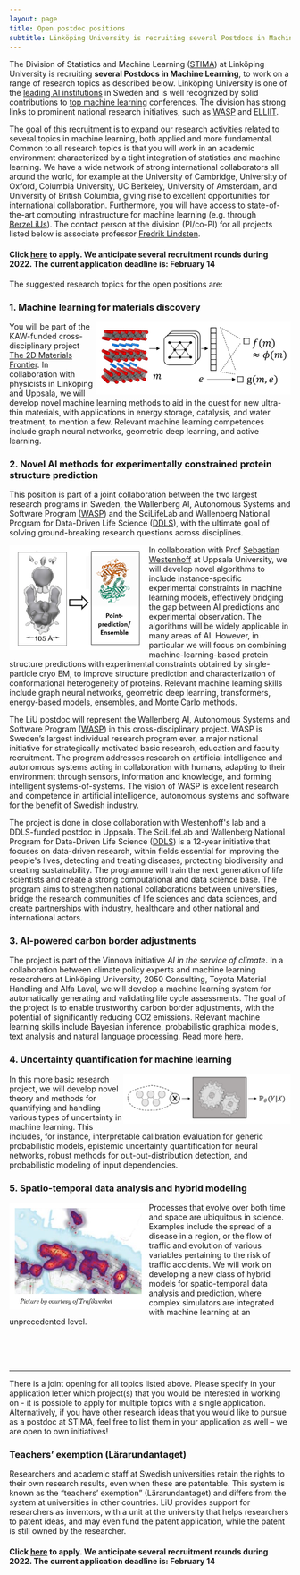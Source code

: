 ```yaml
---
layout: page
title: Open postdoc positions
subtitle: Linköping University is recruiting several Postdocs in Machine Learning 
---
```


The Division of Statistics and Machine Learning ([STIMA](https://liu.se/en/organisation/liu/ida/stima)) at Linköping University is recruiting **several Postdocs in Machine Learning**, to work on a range of research topics as described below. Linköping University is one of the [leading AI institutions](https://liu.se/en/news-item/liu-i-topp-inom-ai) in Sweden and is well recognized by solid contributions to [top machine learning](https://liu.se/en/news-item/de-ar-topp-36-i-varlden-inom-maskininlarning) conferences. The division has strong links to prominent national research initiatives, such as [WASP](https://wasp-sweden.org/) and [ELLIIT](https://elliit.se/).

The goal of this recruitment is to expand our research activities related to several topics in machine learning, both applied and more fundamental. Common to all research topics is that you will work in an academic environment characterized by a tight integration of statistics and machine learning. We have a wide network of strong international collaborators all around the world, for example at the University of Cambridge, University of Oxford, Columbia University, UC Berkeley, University of Amsterdam, and University of British Columbia, giving rise to excellent opportunities for international collaboration. Furthermore, you will have access to state-of-the-art computing infrastructure for machine learning (e.g. through [BerzeLiUs](https://liu.se/en/news-item/sveriges-snabbaste-superdator-for-ai-ar-invigd)). The contact person at the division (PI/co-PI) for all projects listed below is associate professor [Fredrik Lindsten](https://lindsten.netlify.app/).

#### Click [here](https://liu.se/en/work-at-liu/vacancies?rmpage=job&rmjob=18053&rmlang=UK) to apply. We anticipate several recruitment rounds during 2022. The current application deadline is: February 14 ####

The suggested research topics for the open positions are:

### 1.	Machine learning for materials discovery ###
<img align="right" src="/img/material.png" width="350px"/>

You will be part of the KAW-funded cross-disciplinary project [The 2D Materials Frontier](https://kaw.wallenberg.org/en/research/seeking-formula-ultrathin-materials). In collaboration with physicists in Linköping and Uppsala, we will develop novel machine learning methods to aid in the quest for new ultra-thin materials, with applications in energy storage, catalysis, and water treatment, to mention a few. Relevant machine learning competences include graph neural networks, geometric deep learning, and active learning. 

### 2.	Novel AI methods for experimentally constrained protein structure prediction ###
This position is part of a joint collaboration between the two largest research programs in Sweden, the Wallenberg AI, Autonomous Systems and Software Program ([WASP](https://wasp-sweden.org/)) and the SciLifeLab and Wallenberg National Program for Data-Driven Life Science ([DDLS](https://www.scilifelab.se/data-driven/)), with the ultimate goal of solving ground-breaking research questions across disciplines.

<img align="left" src="/img/protein.png" width="250px"/>

In collaboration with Prof [Sebastian Westenhoff](http://www.westenhofflab.net/) at Uppsala University, we will develop novel algorithms to include instance-specific experimental constraints in machine learning models, effectively bridging the gap between AI predictions and experimental observation. The algorithms will be widely applicable in many areas of AI. However, in particular we will focus on combining machine-learning-based protein structure predictions with experimental constraints obtained by single-particle cryo EM, to improve structure prediction and characterization of conformational heterogeneity of proteins.
Relevant machine learning skills include graph neural networks, geometric deep learning, transformers, energy-based models, ensembles, and Monte Carlo methods.

The LiU postdoc will represent the Wallenberg AI, Autonomous Systems and Software Program ([WASP](https://wasp-sweden.org/)) in this cross-disciplinary project. WASP is Sweden’s largest individual research program ever, a major national initiative for strategically motivated basic research, education and faculty recruitment. The program addresses research on artificial intelligence and autonomous systems acting in collaboration with humans, adapting to their environment through sensors, information and knowledge, and forming intelligent systems-of-systems. The vision of WASP is excellent research and competence in artificial intelligence, autonomous systems and software for the benefit of Swedish industry. 

The project is done in close collaboration with Westenhoff's lab and a DDLS-funded postdoc in Uppsala. The SciLifeLab and Wallenberg National Program for Data-Driven Life Science ([DDLS](https://www.scilifelab.se/data-driven)) is a 12-year initiative that focuses on data-driven research, within fields essential for improving the people's lives, detecting and treating diseases, protecting biodiversity and creating sustainability. The programme will train the next generation of life scientists and create a strong computational and data science base. The program aims to strengthen national collaborations between universities, bridge the research communities of life sciences and data sciences, and create partnerships with industry, healthcare and other national and international actors.

### 3.	AI-powered carbon border adjustments ###
The project is part of the Vinnova initiative *AI in the service of climate*. In a collaboration between climate policy experts and machine learning researchers at Linköping University, 2050 Consulting, Toyota Material Handling and Alfa Laval, we will develop a machine learning system for automatically generating and validating life cycle assessments. The goal of the project is to enable trustworthy carbon border adjustments, with the potential of significantly reducing CO2 emissions. Relevant machine learning skills include Bayesian inference, probabilistic graphical models, text analysis and natural language processing. Read more [here](https://2050.se/forskning-och-innovation/ai-powered-carbon-border-adjustments/).

### 4.	Uncertainty quantification for machine learning ###

<img align="right" src="/img/uq.png" width="300px"/>

In this more basic research project, we will develop novel theory and methods for quantifying and handling various types of uncertainty in machine learning. This includes, for instance, interpretable calibration evaluation for generic probabilistic models, epistemic uncertainty quantification for neural networks, robust methods for out-out-distribution detection, and probabilistic modeling of input dependencies. 


### 5.	Spatio-temporal data analysis and hybrid modeling ###

<img align="left" src="/img/traffic.png" width="250px"/>

Processes that evolve over both time and space are ubiquitous in science. Examples include the spread of a disease in a region, or the flow of traffic and evolution of various variables pertaining to the risk of traffic accidents. We will work on developing a new class of hybrid models for spatio-temporal data analysis and prediction, where complex simulators are integrated with machine learning at an unprecedented level. 

<br><br><br>
<hr>

There is a joint opening for all topics listed above. Please specify in your application letter which project(s) that you would be interested in working on - it is possible to apply for multiple topics with a single application. Alternatively, if you have other research ideas that you would like to pursue as a postdoc at STIMA, feel free to list them in your application as well – we are open to own initiatives! 

### Teachers’ exemption (Lärarundantaget) ###
Researchers and academic staff at Swedish universities retain the rights to their own research results, even when these are patentable. This system is known as the “teachers’ exemption” (Lärarundantaget) and differs from the system at universities in other countries.
LiU provides support for researchers as inventors, with a unit at the university that helps researchers to patent ideas, and may even fund the patent application, while the patent is still owned by the researcher.

#### Click [here](https://liu.se/en/work-at-liu/vacancies?rmpage=job&rmjob=18053&rmlang=UK) to apply. We anticipate several recruitment rounds during 2022. The current application deadline is: February 14 ####

